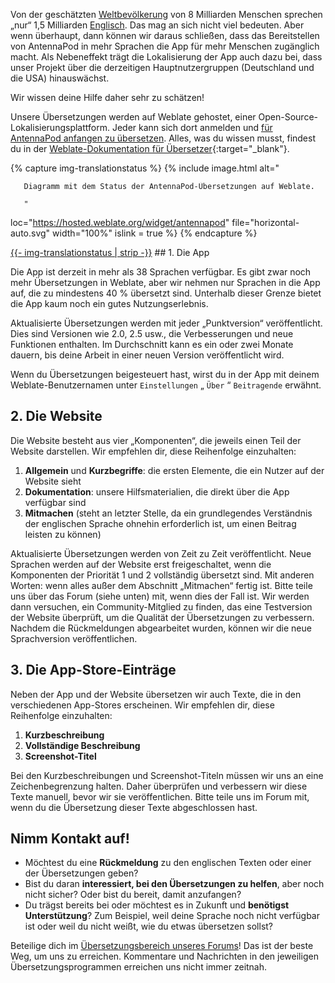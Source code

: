 Von der geschätzten [Weltbevölkerung](https://de.wikipedia.org/wiki/Weltbevölkerung) von 8 Milliarden Menschen sprechen „nur“ 1,5 Milliarden [Englisch](https://www.ethnologue.com/insights/ethnologue200/). Das mag an sich nicht viel bedeuten. Aber wenn überhaupt, dann können wir daraus schließen, dass das Bereitstellen von AntennaPod in mehr Sprachen die App für mehr Menschen zugänglich macht. Als Nebeneffekt trägt die Lokalisierung der App auch dazu bei, dass unser Projekt über die derzeitigen Hauptnutzergruppen (Deutschland und die USA) hinauswächst.

Wir wissen deine Hilfe daher sehr zu schätzen!

Unsere Übersetzungen werden auf Weblate gehostet, einer Open-Source-Lokalisierungsplattform. Jeder kann sich dort anmelden und [für AntennaPod anfangen zu übersetzen](https://hosted.weblate.org/projects/antennapod). Alles, was du wissen musst, findest du in der [Weblate-Dokumentation für Übersetzer](https://docs.weblate.org/de/latest/user/translating.html){:target="_blank"}.

{% capture img-translationstatus %} {% include image.html alt="

       Diagramm mit dem Status der AntennaPod-Übersetzungen auf Weblate.

       "

loc="https://hosted.weblate.org/widget/antennapod" file="horizontal-auto.svg" width="100%" islink = true %} {% endcapture %}

<object data="https://hosted.weblate.org/widget/antennapod/horizontal-auto.svg" type="image/svg+xml" width="100%" height="auto" crossorigin="anonymous">
<a href="https://hosted.weblate.org/engage/antennapod" target="_blank">{{- img-translationstatus | strip -}}</a>
</object>## 1. Die App

Die App ist derzeit in mehr als 38 Sprachen verfügbar. Es gibt zwar noch mehr Übersetzungen in Weblate, aber wir nehmen nur Sprachen in die App auf, die zu mindestens 40 % übersetzt sind. Unterhalb dieser Grenze bietet die App kaum noch ein gutes Nutzungserlebnis.

Aktualisierte Übersetzungen werden mit jeder „Punktversion“ veröffentlicht. Dies sind Versionen wie 2.0, 2.5 usw., die Verbesserungen und neue Funktionen enthalten. Im Durchschnitt kann es ein oder zwei Monate dauern, bis deine Arbeit in einer neuen Version veröffentlicht wird.

Wenn du Übersetzungen beigesteuert hast, wirst du in der App mit deinem Weblate-Benutzernamen unter `Einstellungen` „ `Über` “ `Beitragende` erwähnt.

## 2. Die Website

Die Website besteht aus vier „Komponenten“, die jeweils einen Teil der Website darstellen. Wir empfehlen dir, diese Reihenfolge einzuhalten:

1. **Allgemein** und **Kurzbegriffe**: die ersten Elemente, die ein Nutzer auf der Website sieht
1. **Dokumentation**: unsere Hilfsmaterialien, die direkt über die App verfügbar sind
1. **Mitmachen** (steht an letzter Stelle, da ein grundlegendes Verständnis der englischen Sprache ohnehin erforderlich ist, um einen Beitrag leisten zu können)

Aktualisierte Übersetzungen werden von Zeit zu Zeit veröffentlicht. Neue Sprachen werden auf der Website erst freigeschaltet, wenn die Komponenten der Priorität 1 und 2 vollständig übersetzt sind. Mit anderen Worten: wenn alles außer dem Abschnitt „Mitmachen“ fertig ist. Bitte teile uns über das Forum (siehe unten) mit, wenn dies der Fall ist. Wir werden dann versuchen, ein Community-Mitglied zu finden, das eine Testversion der Website überprüft, um die Qualität der Übersetzungen zu verbessern. Nachdem die Rückmeldungen abgearbeitet wurden, können wir die neue Sprachversion veröffentlichen.

## 3. Die App-Store-Einträge

Neben der App und der Website übersetzen wir auch Texte, die in den verschiedenen App-Stores erscheinen. Wir empfehlen dir, diese Reihenfolge einzuhalten:

1. **Kurzbeschreibung**
1. **Vollständige Beschreibung**
1. **Screenshot-Titel**

Bei den Kurzbeschreibungen und Screenshot-Titeln müssen wir uns an eine Zeichenbegrenzung halten. Daher überprüfen und verbessern wir diese Texte manuell, bevor wir sie veröffentlichen. Bitte teile uns im Forum mit, wenn du die Übersetzung dieser Texte abgeschlossen hast.

## Nimm Kontakt auf!

* Möchtest du eine **Rückmeldung** zu den englischen Texten oder einer der Übersetzungen geben?
* Bist du daran **interessiert, bei den Übersetzungen zu helfen**, aber noch nicht sicher? Oder bist du bereit, damit anzufangen?
* Du trägst bereits bei oder möchtest es in Zukunft und **benötigst Unterstützung**? Zum Beispiel, weil deine Sprache noch nicht verfügbar ist oder weil du nicht weißt, wie du etwas übersetzen sollst?

Beteilige dich im [Übersetzungsbereich unseres Forums](https://forum.antennapod.org/c/translations/11)! Das ist der beste Weg, um uns zu erreichen. Kommentare und Nachrichten in den jeweiligen Übersetzungsprogrammen erreichen uns nicht immer zeitnah.
